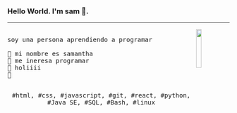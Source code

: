 ### Hello World. I'm sam 👋.
---
<p>
  <img src="./https://encrypted-tbn0.gstatic.com/images?q=tbn:ANd9GcRlk6RcU8grghRM1RCYr3Fg6hKM-pzNMyypEg&s" align="right" width="15%"/>
  <samp>
    <br> soy una persona aprendiendo a programar
    <br>
    <br>🔹 mi nombre  es samantha
    <br>🔹 me ineresa programar 
    <br>🔹 holiiii
    <br>🔹 
    </samp>
   <br>
  <br>
  <p align="center">
    <samp>
      #html, #css, #javascript, #git, #react, #python, #Java SE, #SQL, #Bash, #linux
     </samp>
    <br>
  </p>
  
</p>
